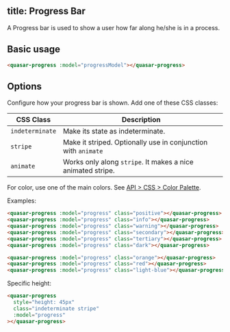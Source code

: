 title: Progress Bar
---
A Progress bar is used to show a user how far along he/she is in a process.

<input type="hidden" data-fullpage-demo="web-components/progress">

## Basic usage
``` html
<quasar-progress :model="progressModel"></quasar-progress>
```

## Options
Configure how your progress bar is shown. Add one of these CSS classes:

| CSS Class | Description |
| --- | --- |
| `indeterminate` | Make its state as indeterminate. |
| `stripe` | Make it striped. Optionally use in conjunction with `animate` |
| `animate` | Works only along `stripe`. It makes a nice animated stripe. |

For color, use one of the main colors. See [API &gt; CSS &gt; Color Palette](/api/css-color-palette.html).

Examples:
``` html
<quasar-progress :model="progress" class="positive"></quasar-progress>
<quasar-progress :model="progress" class="info"></quasar-progress>
<quasar-progress :model="progress" class="warning"></quasar-progress>
<quasar-progress :model="progress" class="secondary"></quasar-progress>
<quasar-progress :model="progress" class="tertiary"></quasar-progress>
<quasar-progress :model="progress" class="dark"></quasar-progress>

<quasar-progress :model="progress" class="orange"></quasar-progress>
<quasar-progress :model="progress" class="red"></quasar-progress>
<quasar-progress :model="progress" class="light-blue"></quasar-progress>
```

Specific height:
``` html
<quasar-progress
  style="height: 45px"
  class="indeterminate stripe"
  :model="progress"
></quasar-progress>
```
